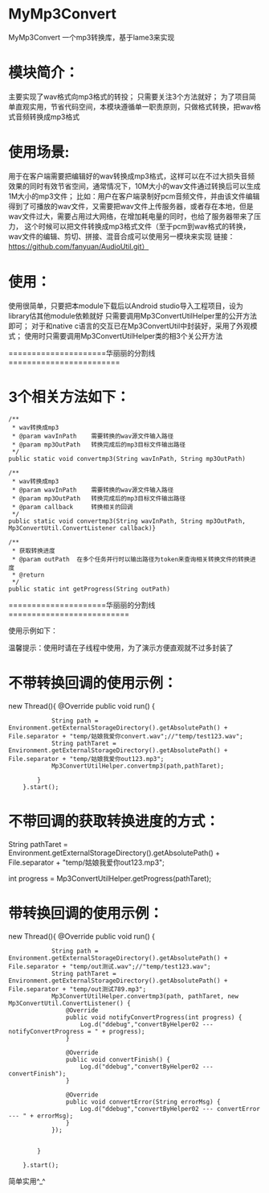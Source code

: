 # MyMp3Convert
MyMp3Convert
一个mp3转换库，基于lame3来实现

模块简介：
================================================
主要实现了wav格式向mp3格式的转投；
只需要关注3个方法就好；
为了项目简单直观实用，节省代码空间，本模块遵循单一职责原则，只做格式转换，把wav格式音频转换成mp3格式

使用场景:
================================================
 用于在客户端需要把编辑好的wav转换成mp3格式，这样可以在不过大损失音频效果的同时有效节省空间，通常情况下，10M大小的wav文件通过转换后可以生成1M大小的mp3文件；
 比如：用户在客户端录制好pcm音频文件，并由该文件编辑得到了可播放的wav文件，又需要把wav文件上传服务器，或者存在本地，但是wav文件过大，需要占用过大网络，在增加耗电量的同时，也给了服务器带来了压力，
这个时候可以把文件转换成mp3格式文件（至于pcm到wav格式的转换，wav文件的编辑、剪切、拼接、混音合成可以使用另一模块来实现 链接：https://github.com/fanyuan/AudioUtil.git）


 使用：
 ================================================
 使用很简单，只要把本module下载后以Android studio导入工程项目，设为library估其他module依赖就好
 只需要调用Mp3ConvertUtilHelper里的公开方法即可；
对于和native c语言的交互已在Mp3ConvertUtil中封装好，采用了外观模式；
使用时只需要调用Mp3ConvertUtilHelper类的相3个关公开方法

=====================华丽丽的分割线========================

3个相关方法如下：
================================================

    /**
     * wav转换成mp3
     * @param wavInPath    需要转换的wav源文件输入路径
     * @param mp3OutPath   转换完成后的mp3目标文件输出路径
     */
    public static void convertmp3(String wavInPath, String mp3OutPath)

    /**
     * wav转换成mp3
     * @param wavInPath    需要转换的wav源文件输入路径
     * @param mp3OutPath   转换完成后的mp3目标文件输出路径
     * @param callback     转换相关的回调
     */
    public static void convertmp3(String wavInPath, String mp3OutPath, Mp3ConvertUtil.ConvertListener callback)}

    /**
     * 获取转换进度
     * @param outPath  在多个任务并行时以输出路径为token来查询相关转换文件的转换进度
     * @return
     */
    public static int getProgress(String outPath)

 =====================华丽丽的分割线==========================
 
使用示例如下：

温馨提示：使用时请在子线程中使用，为了演示方便直观就不过多封装了

不带转换回调的使用示例：
================================================
new Thread(){
            @Override
            public void run() {

                String path = Environment.getExternalStorageDirectory().getAbsolutePath() + File.separator + "temp/姑娘我爱你convert.wav";//"temp/test123.wav";
                String pathTaret = Environment.getExternalStorageDirectory().getAbsolutePath() + File.separator + "temp/姑娘我爱你out123.mp3";
                Mp3ConvertUtilHelper.convertmp3(path,pathTaret);

            }
        }.start();
        
不带回调的获取转换进度的方式： 
================================================
String pathTaret = Environment.getExternalStorageDirectory().getAbsolutePath() + File.separator + "temp/姑娘我爱你out123.mp3";

int progress = Mp3ConvertUtilHelper.getProgress(pathTaret);

带转换回调的使用示例：
================================================
new Thread(){
            @Override
            public void run() {

                String path = Environment.getExternalStorageDirectory().getAbsolutePath() + File.separator + "temp/out测试.wav";//"temp/test123.wav";
                String pathTaret = Environment.getExternalStorageDirectory().getAbsolutePath() + File.separator + "temp/out测试789.mp3";
                Mp3ConvertUtilHelper.convertmp3(path, pathTaret, new Mp3ConvertUtil.ConvertListener() {
                    @Override
                    public void notifyConvertProgress(int progress) {
                        Log.d("ddebug","convertByHelper02 --- notifyConvertProgress = " + progress);
                    }

                    @Override
                    public void convertFinish() {
                        Log.d("ddebug","convertByHelper02 --- convertFinish");
                    }

                    @Override
                    public void convertError(String errorMsg) {
                        Log.d("ddebug","convertByHelper02 --- convertError --- " + errorMsg);
                    }
                });
                

            }

        }.start();
        
        

简单实用^_^

